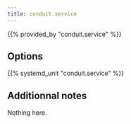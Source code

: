 ```yaml
---
title: conduit.service
---
```


{{% provided_by "conduit.service" %}}

## Options

{{% systemd_unit "conduit.service" %}}

## Additionnal notes

Nothing here.